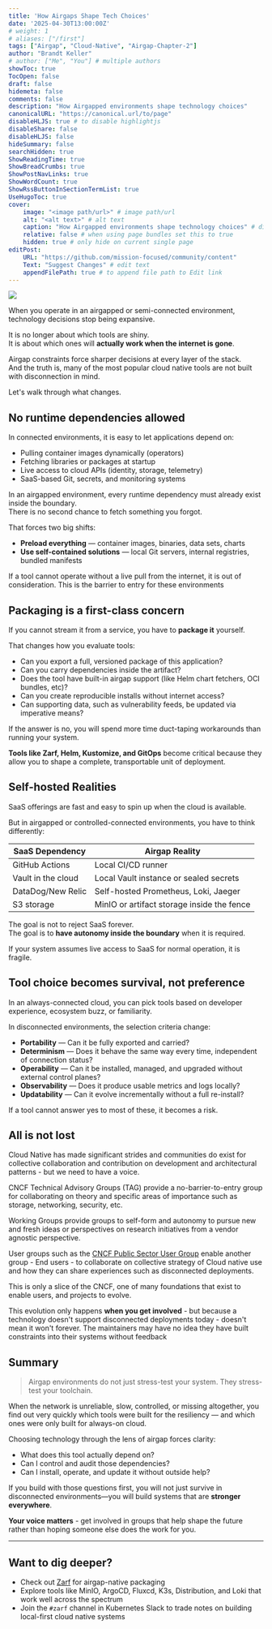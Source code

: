 ```yaml
---
title: 'How Airgaps Shape Tech Choices'
date: '2025-04-30T13:00:00Z'
# weight: 1
# aliases: ["/first"]
tags: ["Airgap", "Cloud-Native", "Airgap-Chapter-2"]
author: "Brandt Keller"
# author: ["Me", "You"] # multiple authors
showToc: true
TocOpen: false
draft: false
hidemeta: false
comments: false
description: "How Airgapped environments shape technology choices"
canonicalURL: "https://canonical.url/to/page"
disableHLJS: true # to disable highlightjs
disableShare: false
disableHLJS: false
hideSummary: false
searchHidden: true
ShowReadingTime: true
ShowBreadCrumbs: true
ShowPostNavLinks: true
ShowWordCount: true
ShowRssButtonInSectionTermList: true
UseHugoToc: true
cover:
    image: "<image path/url>" # image path/url
    alt: "<alt text>" # alt text
    caption: "How Airgapped environments shape technology choices" # display caption under cover
    relative: false # when using page bundles set this to true
    hidden: true # only hide on current single page
editPost:
    URL: "https://github.com/mission-focused/community/content"
    Text: "Suggest Changes" # edit text
    appendFilePath: true # to append file path to Edit link
---
```

![](https://content.bekindchooseviolence.com/airgap-tech-choices.png)

When you operate in an airgapped or semi-connected environment, technology decisions stop being expansive. 

It is no longer about which tools are shiny.  
It is about which ones will **actually work when the internet is gone**.

Airgap constraints force sharper decisions at every layer of the stack.  
And the truth is, many of the most popular cloud native tools are not built with disconnection in mind.

Let's walk through what changes.

## No runtime dependencies allowed

In connected environments, it is easy to let applications depend on:

- Pulling container images dynamically (operators)
- Fetching libraries or packages at startup
- Live access to cloud APIs (identity, storage, telemetry)
- SaaS-based Git, secrets, and monitoring systems

In an airgapped environment, every runtime dependency must already exist inside the boundary.  
There is no second chance to fetch something you forgot.

That forces two big shifts:

- **Preload everything** — container images, binaries, data sets, charts
- **Use self-contained solutions** — local Git servers, internal registries, bundled manifests

If a tool cannot operate without a live pull from the internet, it is out of consideration. This is the barrier to entry for these environments 

## Packaging is a first-class concern

If you cannot stream it from a service, you have to **package it** yourself.

That changes how you evaluate tools:

- Can you export a full, versioned package of this application?
- Can you carry dependencies inside the artifact?
- Does the tool have built-in airgap support (like Helm chart fetchers, OCI bundles, etc)?
- Can you create reproducible installs without internet access?
- Can supporting data, such as vulnerability feeds, be updated via imperative means?

If the answer is no, you will spend more time duct-taping workarounds than running your system.

**Tools like Zarf, Helm, Kustomize, and GitOps** become critical because they allow you to shape a complete, transportable unit of deployment.

## Self-hosted Realities

SaaS offerings are fast and easy to spin up when the cloud is available.

But in airgapped or controlled-connected environments, you have to think differently:

| SaaS Dependency         | Airgap Reality                |
|--------------------------|-------------------------------|
| GitHub Actions           | Local CI/CD runner             |
| Vault in the cloud       | Local Vault instance or sealed secrets |
| DataDog/New Relic        | Self-hosted Prometheus, Loki, Jaeger |
| S3 storage               | MinIO or artifact storage inside the fence |

The goal is not to reject SaaS forever.  
The goal is to **have autonomy inside the boundary** when it is required.

If your system assumes live access to SaaS for normal operation, it is fragile.

## Tool choice becomes survival, not preference

In an always-connected cloud, you can pick tools based on developer experience, ecosystem buzz, or familiarity.

In disconnected environments, the selection criteria change:

- **Portability** — Can it be fully exported and carried?
- **Determinism** — Does it behave the same way every time, independent of connection status?
- **Operability** — Can it be installed, managed, and upgraded without external control planes?
- **Observability** — Does it produce usable metrics and logs locally?
- **Updatability** — Can it evolve incrementally without a full re-install?

If a tool cannot answer yes to most of these, it becomes a risk.

## All is not lost

Cloud Native has made significant strides and communities do exist for collective collaboration and contribution on development and architectural patterns - but we need to have a voice. 

CNCF Technical Advisory Groups (TAG) provide a no-barrier-to-entry group for collaborating on theory and specific areas of importance such as storage, networking, security, etc.

Working Groups provide groups to self-form and autonomy to pursue new and fresh ideas or perspectives on research initiatives from a vendor agnostic perspective. 

User groups such as the [CNCF Public Sector User Group](https://github.com/cncf/public-sector-user-group) enable another group - End users - to collaborate on collective strategy of Cloud native use and how they can share experiences such as disconnected deployments. 

This is only a slice of the CNCF, one of many foundations that exist to enable users, and projects to evolve. 

This evolution only happens **when you get involved** - but because a technology doesn't support disconnected deployments today - doesn't mean it won't forever. The maintainers may have no idea they have built constraints into their systems without feedback

## Summary

> Airgap environments do not just stress-test your system. They stress-test your toolchain.

When the network is unreliable, slow, controlled, or missing altogether, you find out very quickly which tools were built for the resiliency — and which ones were only built for always-on cloud.

Choosing technology through the lens of airgap forces clarity:

- What does this tool actually depend on?
- Can I control and audit those dependencies?
- Can I install, operate, and update it without outside help?

If you build with those questions first, you will not just survive in disconnected environments—you will build systems that are **stronger everywhere**.

**Your voice matters** - get involved in groups that help shape the future rather than hoping someone else does the work for you. 

---

## Want to dig deeper?

- Check out [Zarf](https://github.com/zarf-dev/zarf) for airgap-native packaging
- Explore tools like MinIO, ArgoCD, Fluxcd, K3s, Distribution, and Loki that work well across the spectrum
- Join the `#zarf` channel in Kubernetes Slack to trade notes on building local-first cloud native systems
